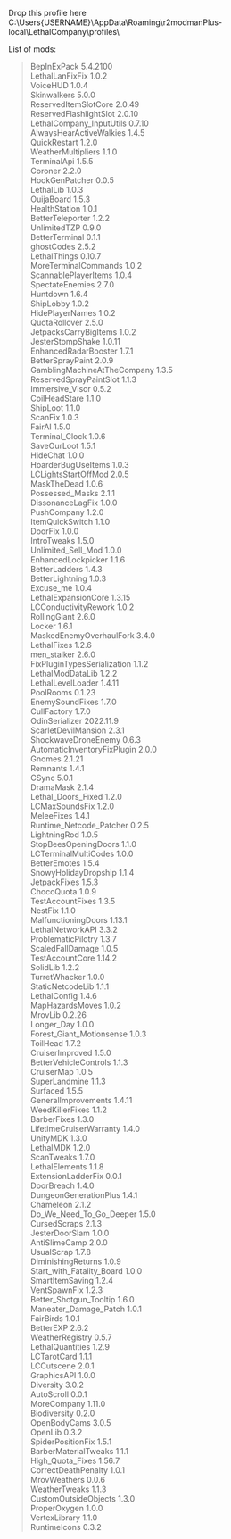 Drop this profile here<br>C:\Users\{USERNAME}\AppData\Roaming\r2modmanPlus-local\LethalCompany\profiles\

List of mods:<br>
> BepInExPack  5.4.2100<br>
 LethalLanFixFix  1.0.2<br>
 VoiceHUD  1.0.4<br>
 Skinwalkers  5.0.0<br>
 ReservedItemSlotCore  2.0.49<br>
 ReservedFlashlightSlot  2.0.10<br>
 LethalCompany_InputUtils  0.7.10<br>
 AlwaysHearActiveWalkies  1.4.5<br>
 QuickRestart  1.2.0<br>
 WeatherMultipliers  1.1.0<br>
 TerminalApi  1.5.5<br>
 Coroner  2.2.0<br>
 HookGenPatcher  0.0.5<br>
 LethalLib  1.0.3<br>
 OuijaBoard  1.5.3<br>
 HealthStation  1.0.1<br>
 BetterTeleporter  1.2.2<br>
 UnlimitedTZP  0.9.0<br>
 BetterTerminal  0.1.1<br>
 ghostCodes  2.5.2<br>
 LethalThings  0.10.7<br>
 MoreTerminalCommands  1.0.2<br>
 ScannablePlayerItems  1.0.4<br>
 SpectateEnemies  2.7.0<br>
 Huntdown  1.6.4<br>
 ShipLobby  1.0.2<br>
 HidePlayerNames  1.0.2<br>
 QuotaRollover  2.5.0<br>
 JetpacksCarryBigItems  1.0.2<br>
 JesterStompShake  1.0.11<br>
 EnhancedRadarBooster  1.7.1<br>
 BetterSprayPaint  2.0.9<br>
 GamblingMachineAtTheCompany  1.3.5<br>
 ReservedSprayPaintSlot  1.1.3<br>
 Immersive_Visor  0.5.2<br>
 CoilHeadStare  1.1.0<br>
 ShipLoot  1.1.0<br>
 ScanFix  1.0.3<br>
 FairAI  1.5.0<br>
 Terminal_Clock  1.0.6<br>
 SaveOurLoot  1.5.1<br>
 HideChat  1.0.0<br>
 HoarderBugUseItems  1.0.3<br>
 LCLightsStartOffMod  2.0.5<br>
 MaskTheDead  1.0.6<br>
 Possessed_Masks  2.1.1<br>
 DissonanceLagFix  1.0.0<br>
 PushCompany  1.2.0<br>
 ItemQuickSwitch  1.1.0<br>
 DoorFix  1.0.0<br>
 IntroTweaks  1.5.0<br>
 Unlimited_Sell_Mod  1.0.0<br>
 EnhancedLockpicker  1.1.6<br>
 BetterLadders  1.4.3<br>
 BetterLightning  1.0.3<br>
 Excuse_me  1.0.4<br>
 LethalExpansionCore  1.3.15<br>
 LCConductivityRework  1.0.2<br>
 RollingGiant  2.6.0<br>
 Locker  1.6.1<br>
 MaskedEnemyOverhaulFork  3.4.0<br>
 LethalFixes  1.2.6<br>
 men_stalker  2.6.0<br>
 FixPluginTypesSerialization  1.1.2<br>
 LethalModDataLib  1.2.2<br>
 LethalLevelLoader  1.4.11<br>
 PoolRooms  0.1.23<br>
 EnemySoundFixes  1.7.0<br>
 CullFactory  1.7.0<br>
 OdinSerializer  2022.11.9<br>
 ScarletDevilMansion  2.3.1<br>
 ShockwaveDroneEnemy  0.6.3<br>
 AutomaticInventoryFixPlugin  2.0.0<br>
 Gnomes  2.1.21<br>
 Remnants  1.4.1<br>
 CSync  5.0.1<br>
 DramaMask  2.1.4<br>
 Lethal_Doors_Fixed  1.2.0<br>
 LCMaxSoundsFix  1.2.0<br>
 MeleeFixes  1.4.1<br>
 Runtime_Netcode_Patcher  0.2.5<br>
 LightningRod  1.0.5<br>
 StopBeesOpeningDoors  1.1.0<br>
 LCTerminalMultiCodes  1.0.0<br>
 BetterEmotes  1.5.4<br>
 SnowyHolidayDropship  1.1.4<br>
 JetpackFixes  1.5.3<br>
 ChocoQuota  1.0.9<br>
 TestAccountFixes  1.3.5<br>
 NestFix  1.1.0<br>
 MalfunctioningDoors  1.13.1<br>
 LethalNetworkAPI  3.3.2<br>
 ProblematicPilotry  1.3.7<br>
 ScaledFallDamage  1.0.5<br>
 TestAccountCore  1.14.2<br>
 SolidLib  1.2.2<br>
 TurretWhacker  1.0.0<br>
 StaticNetcodeLib  1.1.1<br>
 LethalConfig  1.4.6<br>
 MapHazardsMoves  1.0.2<br>
 MrovLib  0.2.26<br>
 Longer_Day  1.0.0<br>
 Forest_Giant_Motionsense  1.0.3<br>
 ToilHead  1.7.2<br>
 CruiserImproved  1.5.0<br>
 BetterVehicleControls  1.1.3<br>
 CruiserMap  1.0.5<br>
 SuperLandmine  1.1.3<br>
 Surfaced  1.5.5<br>
 GeneralImprovements  1.4.11<br>
 WeedKillerFixes  1.1.2<br>
 BarberFixes  1.3.0<br>
 LifetimeCruiserWarranty  1.4.0<br>
 UnityMDK  1.3.0<br>
 LethalMDK  1.2.0<br>
 ScanTweaks  1.7.0<br>
 LethalElements  1.1.8<br>
 ExtensionLadderFix  0.0.1<br>
 DoorBreach  1.4.0<br>
 DungeonGenerationPlus  1.4.1<br>
 Chameleon  2.1.2<br>
 Do_We_Need_To_Go_Deeper  1.5.0<br>
 CursedScraps  2.1.3<br>
 JesterDoorSlam  1.0.0<br>
 AntiSlimeCamp  2.0.0<br>
 UsualScrap  1.7.8<br>
 DiminishingReturns  1.0.9<br>
 Start_with_Fatality_Board  1.0.0<br>
 SmartItemSaving  1.2.4<br>
 VentSpawnFix  1.2.3<br>
 Better_Shotgun_Tooltip  1.6.0<br>
 Maneater_Damage_Patch  1.0.1<br>
 FairBirds  1.0.1<br>
 BetterEXP  2.6.2<br>
 WeatherRegistry  0.5.7<br>
 LethalQuantities  1.2.9<br>
 LCTarotCard  1.1.1<br>
 LCCutscene  2.0.1<br>
 GraphicsAPI  1.0.0<br>
 Diversity  3.0.2<br>
 AutoScroll  0.0.1<br>
 MoreCompany  1.11.0<br>
 Biodiversity  0.2.0<br>
 OpenBodyCams  3.0.5<br>
 OpenLib  0.3.2<br>
 SpiderPositionFix  1.5.1<br>
 BarberMaterialTweaks  1.1.1<br>
 High_Quota_Fixes  1.56.7<br>
 CorrectDeathPenalty  1.0.1<br>
 MrovWeathers  0.0.6<br>
 WeatherTweaks  1.1.3<br>
 CustomOutsideObjects  1.3.0<br>
 ProperOxygen  1.0.0<br>
 VertexLibrary  1.1.0<br>
 RuntimeIcons  0.3.2<br>

